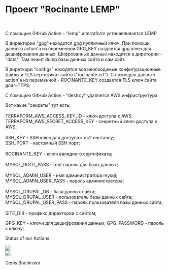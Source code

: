<h1>Проект "Rocinante LEMP"</h1><br>
<p>
С помощью GitHub Action - "lemp" и terraform устанавливается LEMP.
</p>
<p>
В директории "gpg" находится gpg публичный ключ. При помощи данного action'а из переменной
GPG_KEY создается gpg ключ для дешифрования данных. Шифрованные данные находятся в
диретории - "data". Там лежит dump базы данных сайта и сам сайт.
</p>
<p>
В диреткори "configs" находятся все необходимые конфигурационные файлы и TLS сертификат
сайта ("rocinante.crt"). С помощью данного action'а из переменной - ROCINANTE_KEY создается
TLS ключ сайта для HTTPS.
</p>
<p>
С помощью GitHub Action - "destroy" удаляется AWS инфраструктура.
</p>
<p>
Вот какие "секреты" тут есть:<br>
<br>
TERRAFORM_AWS_ACCESS_KEY_ID - ключ доступа к AWS;<br>
TERRAFORM_AWS_SECRET_ACCESS_KEY - секретный ключ доступа к AWS;<br>
<br>
SSH_KEY - SSH ключ для доступа к ec2 инстансу;<br>
SSH_PORT - кастомный SSH порт;<br>
<br>
ROCINANTE_KEY - ключ валидного сертификата;<br>
<br>
MYSQL_ROOT_PASS - root пароль для базы данных;<br>
<br>
MYSQL_ADMIN_USER - имя администратора mysql;<br>
MYSQL_ADMIN_USER_PASS - пароль администратора;<br>
<br>
MYSQL_DRUPAL_DB - база данных сайта;<br>
MYSQL_DRUPAL_USER - пользователь базы данных сайта;<br>
MYSQL_DRUPAL_USER_PASS - пароль пользователя базы данных сайта;<br>
<br>
SITE_DIR - префикс директории с сайтом;
</p>
<p>
GPG_KEY - ключи для дешифрования данных;
GPG_PASSWORD - пароль к ключу;
</p>
<p>
Status of our Actions:
</p>
<img src="https://github.com/bochinskii/rocinante-lemp-terraform/workflows/lemp/badge.svg?branch=main"><br>
<img src="https://github.com/bochinskii/rocinante-lemp-terraform/workflows/destroy/badge.svg?branch=main"><br>
<p>
Denis Bochinskii
</p>
